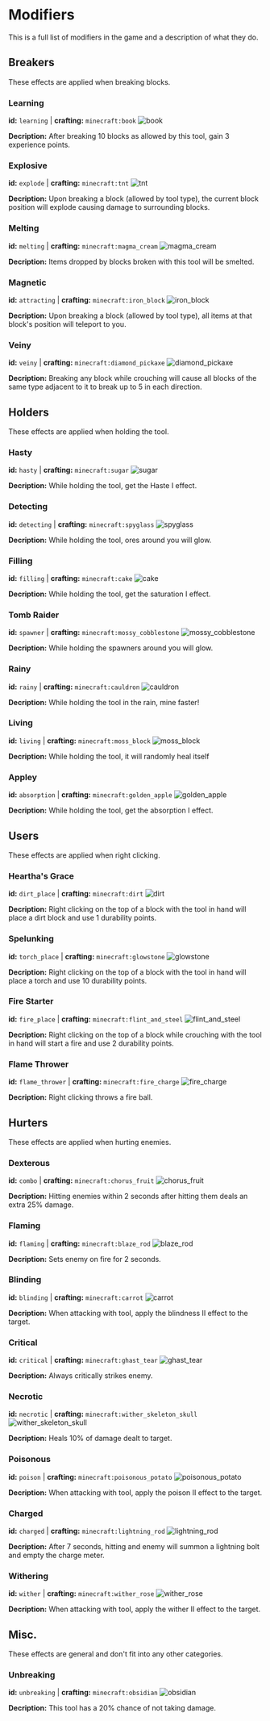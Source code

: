 # Modifiers
This is a full list of modifiers in the game and a description of what they do.
## Breakers
These effects are applied when breaking blocks.
### Learning
**id:** `learning` | **crafting:** `minecraft:book` ![book](https://raw.githubusercontent.com/anish-shanbhag/minecraft-api/master/public/images/items/book.png)

**Decription:** After breaking 10 blocks as allowed by this tool, gain 3 experience points.
### Explosive
**id:** `explode` | **crafting:** `minecraft:tnt` ![tnt](https://raw.githubusercontent.com/anish-shanbhag/minecraft-api/master/public/images/items/tnt.png)

**Decription:** Upon breaking a block (allowed by tool type), the current block position will explode causing damage to surrounding blocks.
### Melting
**id:** `melting` | **crafting:** `minecraft:magma_cream` ![magma_cream](https://raw.githubusercontent.com/anish-shanbhag/minecraft-api/master/public/images/items/magma_cream.png)

**Decription:** Items dropped by blocks broken with this tool will be smelted.
### Magnetic
**id:** `attracting` | **crafting:** `minecraft:iron_block` ![iron_block](https://raw.githubusercontent.com/anish-shanbhag/minecraft-api/master/public/images/items/iron_block.png)

**Decription:** Upon breaking a block (allowed by tool type), all items at that block's position will teleport to you.
### Veiny
**id:** `veiny` | **crafting:** `minecraft:diamond_pickaxe` ![diamond_pickaxe](https://raw.githubusercontent.com/anish-shanbhag/minecraft-api/master/public/images/items/diamond_pickaxe.png)

**Decription:** Breaking any block while crouching will cause all blocks of the same type adjacent to it to break up to 5 in each direction.
## Holders
These effects are applied when holding the tool.
### Hasty
**id:** `hasty` | **crafting:** `minecraft:sugar` ![sugar](https://raw.githubusercontent.com/anish-shanbhag/minecraft-api/master/public/images/items/sugar.png)

**Decription:** While holding the tool, get the Haste I effect.
### Detecting
**id:** `detecting` | **crafting:** `minecraft:spyglass` ![spyglass](https://raw.githubusercontent.com/anish-shanbhag/minecraft-api/master/public/images/items/spyglass.png)

**Decription:** While holding the tool, ores around you will glow.
### Filling
**id:** `filling` | **crafting:** `minecraft:cake` ![cake](https://raw.githubusercontent.com/anish-shanbhag/minecraft-api/master/public/images/items/cake.png)

**Decription:** While holding the tool, get the saturation I effect.
### Tomb Raider
**id:** `spawner` | **crafting:** `minecraft:mossy_cobblestone` ![mossy_cobblestone](https://raw.githubusercontent.com/anish-shanbhag/minecraft-api/master/public/images/items/mossy_cobblestone.png)

**Decription:** While holding the spawners around you will glow.
### Rainy
**id:** `rainy` | **crafting:** `minecraft:cauldron` ![cauldron](https://raw.githubusercontent.com/anish-shanbhag/minecraft-api/master/public/images/items/cauldron.png)

**Decription:** While holding the tool in the rain, mine faster!
### Living
**id:** `living` | **crafting:** `minecraft:moss_block` ![moss_block](https://raw.githubusercontent.com/anish-shanbhag/minecraft-api/master/public/images/items/moss_block.png)

**Decription:** While holding the tool, it will randomly heal itself
### Appley
**id:** `absorption` | **crafting:** `minecraft:golden_apple` ![golden_apple](https://raw.githubusercontent.com/anish-shanbhag/minecraft-api/master/public/images/items/golden_apple.png)

**Decription:** While holding the tool, get the absorption I effect.
## Users
These effects are applied when right clicking.
### Heartha's Grace
**id:** `dirt_place` | **crafting:** `minecraft:dirt` ![dirt](https://raw.githubusercontent.com/anish-shanbhag/minecraft-api/master/public/images/items/dirt.png)

**Decription:** Right clicking on the top of a block with the tool in hand will place a dirt block and use 1 durability points.
### Spelunking
**id:** `torch_place` | **crafting:** `minecraft:glowstone` ![glowstone](https://raw.githubusercontent.com/anish-shanbhag/minecraft-api/master/public/images/items/glowstone.png)

**Decription:** Right clicking on the top of a block with the tool in hand will place a torch and use 10 durability points.
### Fire Starter
**id:** `fire_place` | **crafting:** `minecraft:flint_and_steel` ![flint_and_steel](https://raw.githubusercontent.com/anish-shanbhag/minecraft-api/master/public/images/items/flint_and_steel.png)

**Decription:** Right clicking on the top of a block while crouching with the tool in hand will start a fire and use 2 durability points.
### Flame Thrower
**id:** `flame_thrower` | **crafting:** `minecraft:fire_charge` ![fire_charge](https://raw.githubusercontent.com/anish-shanbhag/minecraft-api/master/public/images/items/fire_charge.png)

**Decription:** Right clicking throws a fire ball.
## Hurters
These effects are applied when hurting enemies.
### Dexterous
**id:** `combo` | **crafting:** `minecraft:chorus_fruit` ![chorus_fruit](https://raw.githubusercontent.com/anish-shanbhag/minecraft-api/master/public/images/items/chorus_fruit.png)

**Decription:** Hitting enemies within 2 seconds after hitting them deals an extra 25% damage.
### Flaming
**id:** `flaming` | **crafting:** `minecraft:blaze_rod` ![blaze_rod](https://raw.githubusercontent.com/anish-shanbhag/minecraft-api/master/public/images/items/blaze_rod.png)

**Decription:** Sets enemy on fire for 2 seconds.
### Blinding
**id:** `blinding` | **crafting:** `minecraft:carrot` ![carrot](https://raw.githubusercontent.com/anish-shanbhag/minecraft-api/master/public/images/items/carrot.png)

**Decription:** When attacking with tool, apply the blindness II effect to the target.
### Critical
**id:** `critical` | **crafting:** `minecraft:ghast_tear` ![ghast_tear](https://raw.githubusercontent.com/anish-shanbhag/minecraft-api/master/public/images/items/ghast_tear.png)

**Decription:** Always critically strikes enemy.
### Necrotic
**id:** `necrotic` | **crafting:** `minecraft:wither_skeleton_skull` ![wither_skeleton_skull](https://raw.githubusercontent.com/anish-shanbhag/minecraft-api/master/public/images/items/wither_skeleton_skull.png)

**Decription:** Heals 10% of damage dealt to target.
### Poisonous
**id:** `poison` | **crafting:** `minecraft:poisonous_potato` ![poisonous_potato](https://raw.githubusercontent.com/anish-shanbhag/minecraft-api/master/public/images/items/poisonous_potato.png)

**Decription:** When attacking with tool, apply the poison II effect to the target.
### Charged
**id:** `charged` | **crafting:** `minecraft:lightning_rod` ![lightning_rod](https://raw.githubusercontent.com/anish-shanbhag/minecraft-api/master/public/images/items/lightning_rod.png)

**Decription:** After 7 seconds, hitting and enemy will summon a lightning bolt and empty the charge meter.
### Withering
**id:** `wither` | **crafting:** `minecraft:wither_rose` ![wither_rose](https://raw.githubusercontent.com/anish-shanbhag/minecraft-api/master/public/images/items/wither_rose.png)

**Decription:** When attacking with tool, apply the wither II effect to the target.
## Misc.
These effects are general and don't fit into any other categories.
### Unbreaking
**id:** `unbreaking` | **crafting:** `minecraft:obsidian` ![obsidian](https://raw.githubusercontent.com/anish-shanbhag/minecraft-api/master/public/images/items/obsidian.png)

**Decription:** This tool has a 20% chance of not taking damage.
